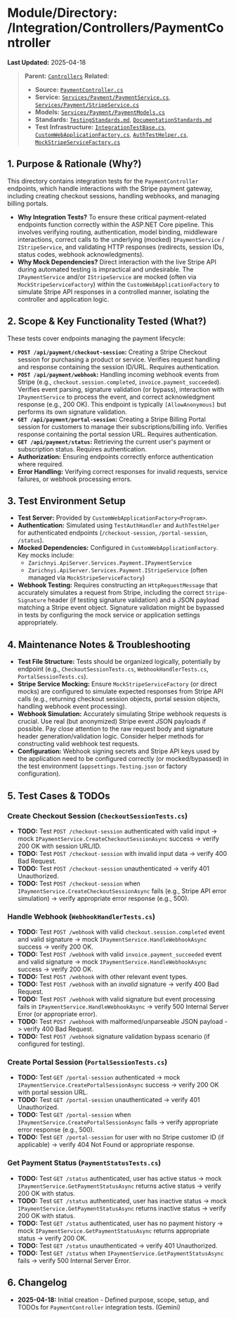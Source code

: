 # Module/Directory: /Integration/Controllers/PaymentController

**Last Updated:** 2025-04-18

> **Parent:** [`Controllers`](../README.md)
> **Related:**
> * **Source:** [`PaymentController.cs`](../../../../api-server/Controllers/PaymentController.cs)
> * **Service:** [`Services/Payment/PaymentService.cs`](../../../../api-server/Services/Payment/PaymentService.cs), [`Services/Payment/StripeService.cs`](../../../../api-server/Services/Payment/StripeService.cs)
> * **Models:** [`Services/Payment/PaymentModels.cs`](../../../../api-server/Services/Payment/PaymentModels.cs)
> * **Standards:** [`TestingStandards.md`](../../../../Docs/Development/TestingStandards.md), [`DocumentationStandards.md`](../../../../Docs/Development/DocumentationStandards.md)
> * **Test Infrastructure:** [`IntegrationTestBase.cs`](../../IntegrationTestBase.cs), [`CustomWebApplicationFactory.cs`](../../../Framework/Fixtures/CustomWebApplicationFactory.cs), [`AuthTestHelper.cs`](../../../Framework/Helpers/AuthTestHelper.cs), [`MockStripeServiceFactory.cs`](../../../Mocks/Factories/MockStripeServiceFactory.cs)

## 1. Purpose & Rationale (Why?)

This directory contains integration tests for the `PaymentController` endpoints, which handle interactions with the Stripe payment gateway, including creating checkout sessions, handling webhooks, and managing billing portals.

* **Why Integration Tests?** To ensure these critical payment-related endpoints function correctly within the ASP.NET Core pipeline. This involves verifying routing, authentication, model binding, middleware interactions, correct calls to the underlying (mocked) `IPaymentService` / `IStripeService`, and validating HTTP responses (redirects, session IDs, status codes, webhook acknowledgments).
* **Why Mock Dependencies?** Direct interaction with the live Stripe API during automated testing is impractical and undesirable. The `IPaymentService` and/or `IStripeService` are mocked (often via `MockStripeServiceFactory`) within the `CustomWebApplicationFactory` to simulate Stripe API responses in a controlled manner, isolating the controller and application logic.

## 2. Scope & Key Functionality Tested (What?)

These tests cover endpoints managing the payment lifecycle:

* **`POST /api/payment/checkout-session`:** Creating a Stripe Checkout session for purchasing a product or service. Verifies request handling and response containing the session ID/URL. Requires authentication.
* **`POST /api/payment/webhook`:** Handling incoming webhook events from Stripe (e.g., `checkout.session.completed`, `invoice.payment_succeeded`). Verifies event parsing, signature validation (or bypass), interaction with `IPaymentService` to process the event, and correct acknowledgment response (e.g., 200 OK). This endpoint is typically `[AllowAnonymous]` but performs its own signature validation.
* **`GET /api/payment/portal-session`:** Creating a Stripe Billing Portal session for customers to manage their subscriptions/billing info. Verifies response containing the portal session URL. Requires authentication.
* **`GET /api/payment/status`:** Retrieving the current user's payment or subscription status. Requires authentication.
* **Authorization:** Ensuring endpoints correctly enforce authentication where required.
* **Error Handling:** Verifying correct responses for invalid requests, service failures, or webhook processing errors.

## 3. Test Environment Setup

* **Test Server:** Provided by `CustomWebApplicationFactory<Program>`.
* **Authentication:** Simulated using `TestAuthHandler` and `AuthTestHelper` for authenticated endpoints (`/checkout-session`, `/portal-session`, `/status`).
* **Mocked Dependencies:** Configured in `CustomWebApplicationFactory`. Key mocks include:
    * `Zarichnyi.ApiServer.Services.Payment.IPaymentService`
    * `Zarichnyi.ApiServer.Services.Payment.IStripeService` (often managed via `MockStripeServiceFactory`)
* **Webhook Testing:** Requires constructing an `HttpRequestMessage` that accurately simulates a request from Stripe, including the correct `Stripe-Signature` header (if testing signature validation) and a JSON payload matching a Stripe event object. Signature validation might be bypassed in tests by configuring the mock service or application settings appropriately.

## 4. Maintenance Notes & Troubleshooting

* **Test File Structure:** Tests should be organized logically, potentially by endpoint (e.g., `CheckoutSessionTests.cs`, `WebhookHandlerTests.cs`, `PortalSessionTests.cs`).
* **Stripe Service Mocking:** Ensure `MockStripeServiceFactory` (or direct mocks) are configured to simulate expected responses from Stripe API calls (e.g., returning checkout session objects, portal session objects, handling webhook event processing).
* **Webhook Simulation:** Accurately simulating Stripe webhook requests is crucial. Use real (but anonymized) Stripe event JSON payloads if possible. Pay close attention to the raw request body and signature header generation/validation logic. Consider helper methods for constructing valid webhook test requests.
* **Configuration:** Webhook signing secrets and Stripe API keys used by the application need to be configured correctly (or mocked/bypassed) in the test environment (`appsettings.Testing.json` or factory configuration).

## 5. Test Cases & TODOs

### Create Checkout Session (`CheckoutSessionTests.cs`)
* **TODO:** Test `POST /checkout-session` authenticated with valid input -> mock `IPaymentService.CreateCheckoutSessionAsync` success -> verify 200 OK with session URL/ID.
* **TODO:** Test `POST /checkout-session` with invalid input data -> verify 400 Bad Request.
* **TODO:** Test `POST /checkout-session` unauthenticated -> verify 401 Unauthorized.
* **TODO:** Test `POST /checkout-session` when `IPaymentService.CreateCheckoutSessionAsync` fails (e.g., Stripe API error simulation) -> verify appropriate error response (e.g., 500).

### Handle Webhook (`WebhookHandlerTests.cs`)
* **TODO:** Test `POST /webhook` with valid `checkout.session.completed` event and valid signature -> mock `IPaymentService.HandleWebhookAsync` success -> verify 200 OK.
* **TODO:** Test `POST /webhook` with valid `invoice.payment_succeeded` event and valid signature -> mock `IPaymentService.HandleWebhookAsync` success -> verify 200 OK.
* **TODO:** Test `POST /webhook` with other relevant event types.
* **TODO:** Test `POST /webhook` with an *invalid* signature -> verify 400 Bad Request.
* **TODO:** Test `POST /webhook` with valid signature but event processing fails in `IPaymentService.HandleWebhookAsync` -> verify 500 Internal Server Error (or appropriate error).
* **TODO:** Test `POST /webhook` with malformed/unparseable JSON payload -> verify 400 Bad Request.
* **TODO:** Test `POST /webhook` signature validation bypass scenario (if configured for testing).

### Create Portal Session (`PortalSessionTests.cs`)
* **TODO:** Test `GET /portal-session` authenticated -> mock `IPaymentService.CreatePortalSessionAsync` success -> verify 200 OK with portal session URL.
* **TODO:** Test `GET /portal-session` unauthenticated -> verify 401 Unauthorized.
* **TODO:** Test `GET /portal-session` when `IPaymentService.CreatePortalSessionAsync` fails -> verify appropriate error response (e.g., 500).
* **TODO:** Test `GET /portal-session` for user with no Stripe customer ID (if applicable) -> verify 404 Not Found or appropriate response.

### Get Payment Status (`PaymentStatusTests.cs`)
* **TODO:** Test `GET /status` authenticated, user has active status -> mock `IPaymentService.GetPaymentStatusAsync` returns active status -> verify 200 OK with status.
* **TODO:** Test `GET /status` authenticated, user has inactive status -> mock `IPaymentService.GetPaymentStatusAsync` returns inactive status -> verify 200 OK with status.
* **TODO:** Test `GET /status` authenticated, user has no payment history -> mock `IPaymentService.GetPaymentStatusAsync` returns appropriate status -> verify 200 OK.
* **TODO:** Test `GET /status` unauthenticated -> verify 401 Unauthorized.
* **TODO:** Test `GET /status` when `IPaymentService.GetPaymentStatusAsync` fails -> verify 500 Internal Server Error.

## 6. Changelog

* **2025-04-18:** Initial creation - Defined purpose, scope, setup, and TODOs for `PaymentController` integration tests. (Gemini)

